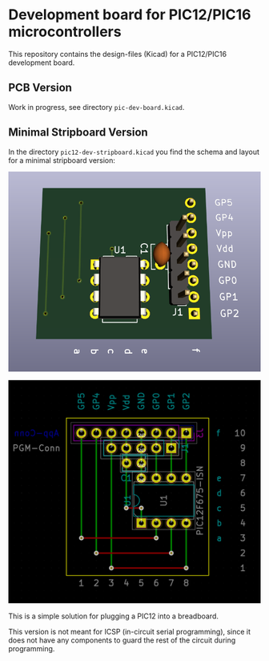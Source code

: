Development board for PIC12/PIC16 microcontrollers
==================================================

This repository contains the design-files (Kicad) for a PIC12/PIC16 development board.

PCB Version
-----------

Work in progress, see directory `pic-dev-board.kicad`.



Minimal Stripboard Version
--------------------------

In the directory `pic12-dev-stripboard.kicad` you find the schema and layout for
a minimal stripboard version:

![](preview-stripboard.png)

![](layout-stripboard.png)

This is a simple solution for plugging a PIC12 into a breadboard.

This version is not meant for ICSP (in-circuit serial
programming), since it does not have any components to guard the rest of the
circuit during programming.

